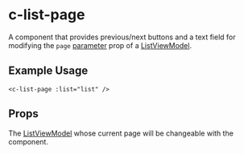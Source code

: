 # c-list-page

<!-- MARKER:summary -->
    
A component that provides previous/next buttons and a text field for modifying the `page` [parameter](/modeling/model-components/data-sources.md#standard-parameters) prop of a [ListViewModel](/stacks/vue/layers/viewmodels.md).

<!-- MARKER:summary-end -->

## Example Usage

``` vue-html
<c-list-page :list="list" />
```

## Props

<Prop def="list: ListViewModel" lang="ts" />

The [ListViewModel](/stacks/vue/layers/viewmodels.md) whose current page will be changeable with the component.




